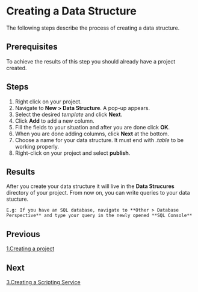 # Creating a Data Structure

The following steps describe the process of creating a data structure.

## Prerequisites
To achieve the results of this step you should already have a project created.

## Steps 

1. Right click on your project.
2. Navigate to **New > Data Structure**. A pop-up appears.
3. Select the desired _template_ and click **Next**.
4. Click **Add** to add a new column.
5. Fill the fields to your situation and after you are done click **OK**.
6. When you are done adding columns, click **Next** at the bottom.
7. Choose a name for your data structure. It must end with _.table_ to be working properly.
8. Right-click on your project and select **publish**.

## Results

After you create your data structure it will live in the **Data Strucures** directory of your project. From now on, you can write queries to your data stucture. 

    E.g: If you have an SQL database, navigate to **Other > Database Perspective** and type your query in the newly opened **SQL Console**
    
## Previous

[1.Creating a project](1.CreatingProjects.md)

## Next

[3.Creating a Scripting Service](3.ScriptingServices.md)
